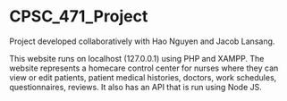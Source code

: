 # CPSC_471_Project
Project developed collaboratively with Hao Nguyen and Jacob Lansang.

This website runs on localhost (127.0.0.1) using PHP and XAMPP. The website represents a homecare control center for nurses where they can view or edit patients, patient medical histories, doctors, work schedules, questionnaires, reviews. It also has an API that is run using Node JS.
